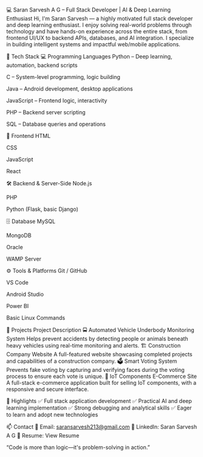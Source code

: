 💻 Saran Sarvesh A G – Full Stack Developer | AI & Deep Learning Enthusiast
Hi, I'm Saran Sarvesh — a highly motivated full stack developer and deep learning enthusiast. I enjoy solving real-world problems through technology and have hands-on experience across the entire stack, from frontend UI/UX to backend APIs, databases, and AI integration. I specialize in building intelligent systems and impactful web/mobile applications.

🚀 Tech Stack
💻 Programming Languages
Python – Deep learning, automation, backend scripts

C – System-level programming, logic building

Java – Android development, desktop applications

JavaScript – Frontend logic, interactivity

PHP – Backend server scripting

SQL – Database queries and operations

🧩 Frontend
HTML

CSS

JavaScript

React

🛠 Backend & Server-Side
Node.js

PHP

Python (Flask, basic Django)

🗄️ Database
MySQL

MongoDB

Oracle

WAMP Server

⚙️ Tools & Platforms
Git / GitHub

VS Code

Android Studio

Power BI

Basic Linux Commands

📂 Projects
Project	Description
🚍 Automated Vehicle Underbody Monitoring System	Helps prevent accidents by detecting people or animals beneath heavy vehicles using real-time monitoring and alerts.
🏗️ Construction Company Website	A full-featured website showcasing completed projects and capabilities of a construction company.
🗳️ Smart Voting System	Prevents fake voting by capturing and verifying faces during the voting process to ensure each vote is unique.
🛒 IoT Components E-Commerce Site	A full-stack e-commerce application built for selling IoT components, with a responsive and secure interface.

🌟 Highlights
✅ Full stack application development
✅ Practical AI and deep learning implementation
✅ Strong debugging and analytical skills
✅ Eager to learn and adopt new technologies

📫 Contact
📧 Email: saransarvesh213@gmail.com
💼 LinkedIn: Saran Sarvesh A G
📄 Resume: View Resume

“Code is more than logic—it's problem-solving in action.”
